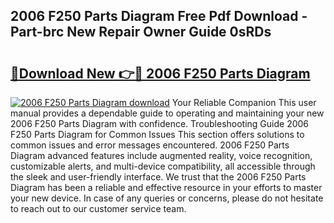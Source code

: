 ## 2006 F250 Parts Diagram Free Pdf Download - Part-brc New Repair Owner Guide 0sRDs

# <h2><a href="http://dfquv1.blite.top/?on=2006+F250+Parts+Diagram">🔗Download New 👉🔴 2006 F250 Parts Diagram</a></h2>

[![2006 F250 Parts Diagram download](https://i.imgur.com/lujVjoI.png)](http://dfquv1.blite.top/?on=2006+F250+Parts+Diagram)
Your Reliable Companion This user manual provides a dependable guide to operating and maintaining your new 2006 F250 Parts Diagram with confidence. Troubleshooting Guide 2006 F250 Parts Diagram for Common Issues This section offers solutions to common issues and error messages encountered. 2006 F250 Parts Diagram advanced features include augmented reality, voice recognition, customizable alerts, and multi-device compatibility, all accessible through the sleek and user-friendly interface. We trust that the 2006 F250 Parts Diagram has been a reliable and effective resource in your efforts to master your new device. In case of any queries or concerns, please do not hesitate to reach out to our customer service team.
